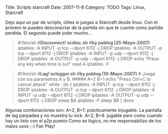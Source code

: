 Title: Scripts starcraft
Date: 2007-11-8
Category: TODO
Tags: Linux, Starcraft

Dejo aquí un par de scripts, útiles si juegas a Starcraft desde linux. Con el primero te puedes desconectar de la partida sin que te cuente
como partida perdida. El segundo puede joder mucho...

> \#!/bin/sh \#**Disconnect! scdisc.sh** \#**by pablog (25-Mayo-2007)** iptables -A INPUT -p tcp --dport 6112 -j DROP iptables -A OUTPUT -p
> tcp --dport 6112 -j DROP iptables -A INPUT -p udp --dport 6112 -j DROP iptables -A OUTPUT -p udp --dport 6112 -j DROP echo "Press any key
> when time is out" read A iptables -F

> \#!/bin/sh \#**Lag! sclagger.sh** \#**by pablog (10-Mayo-2007)** \# Juega con los parametros A y B. \#\#\#\#\# A=2 B=1 echo "Press Ctrl+C
> to cancel attack" while : do { iptables -A INPUT -p tcp --dport 6112 -j DROP iptables -A OUTPUT -p tcp --dport 6112 -j DROP iptables -A
> INPUT -p udp --dport 6112 -j DROP iptables -A OUTPUT -p udp --dport 6112 -j DROP sleep \$A iptables -F sleep \$B } done

Algunas combinaciones son: A=2, B=1: prácticamente injugable. La pantalla de lag parpadea y no muestra tu nick. A=2, B=4: jugable pero como
cuando hay un listo con el p2p puesto Como es lógico, no me responsabilizo de los malos usos ;-) Fair Play!
[](http://lainconscienciadepablo.net/content/scripts-starcraft)
